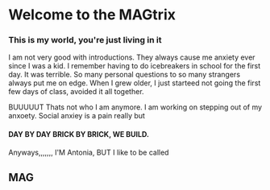 # Welcome to the MAGtrix 
### This is my world, you're just living in it


I am not very good with introductions. They always cause me anxiety ever since I was a kid. I remember having to do icebreakers in school for the first day. It was terrible. 
So many personal questions to so many strangers always put me on edge. When I grew older, I just starteed not going the first few days of class, avoided it all together.

BUUUUUT Thats not who I am anymore. I am working on stepping out of my anxoety. Social anxiey is a pain really but
#### DAY BY DAY BRICK BY BRICK, WE BUILD.

Anyways,,,,,,, I'M Antonia, BUT I like to be called
## MAG
